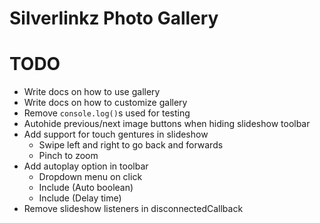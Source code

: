 Silverlinkz Photo Gallery
=========================

# TODO

* Write docs on how to use gallery
* Write docs on how to customize gallery
* Remove `console.log()`s used for testing
* Autohide previous/next image buttons when hiding slideshow toolbar
* Add support for touch gentures in slideshow
  * Swipe left and right to go back and forwards
  * Pinch to zoom
* Add autoplay option in toolbar
  * Dropdown menu on click
  * Include (Auto boolean)
  * Include (Delay time)
* Remove slideshow listeners in disconnectedCallback
